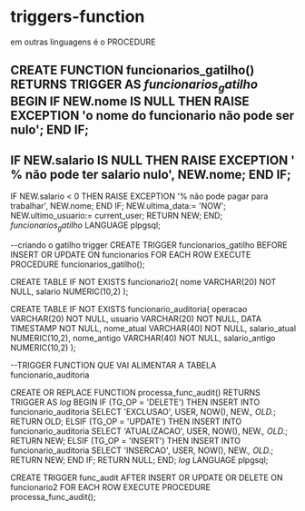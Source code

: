 # triggers-function
em outras linguagens é o PROCEDURE

CREATE FUNCTION funcionarios_gatilho() RETURNS TRIGGER AS $funcionarios_gatilho$
  BEGIN
  IF NEW.nome IS NULL THEN
    RAISE EXCEPTION 'o nome do funcionario não pode ser nulo';
  END IF;
  --
IF NEW.salario IS NULL THEN
    RAISE EXCEPTION ' % não pode ter salario nulo', NEW.nome;
  END IF;
  --
IF NEW.salario < 0 THEN
    RAISE EXCEPTION '% não pode pagar para trabalhar', NEW.nome;
  END IF;
  NEW.ultima_data:= 'NOW';
  NEW.ultimo_usuario:= current_user;
  RETURN NEW;
  END;
  $funcionarios_gatilho$
  LANGUAGE plpgsql;
  
  --criando o gatilho trigger
  CREATE TRIGGER funcionarios_gatilho BEFORE
  INSERT OR UPDATE ON  funcionarios
  FOR EACH ROW EXECUTE PROCEDURE funcionarios_gatilho();
  
  CREATE TABLE IF NOT EXISTS funcionario2(
    nome VARCHAR(20) NOT NULL,
    salario NUMERIC(10,2)
    );
  
CREATE TABLE IF NOT EXISTS funcionario_auditoria(
  operacao VARCHAR(20) NOT NULL,
  usuario VARCHAR(20) NOT NULL,
  DATA TIMESTAMP NOT NULL,
  nome_atual VARCHAR(40) NOT NULL,
  salario_atual NUMERIC(10,2),
  nome_antigo VARCHAR(40) NOT NULL,
  salario_antigo NUMERIC(10,2)
  );

--TRIGGER FUNCTION QUE VAI ALIMENTAR A TABELA funcionario_auditoria

CREATE OR REPLACE FUNCTION processa_func_audit() RETURNS
TRIGGER AS $log$
BEGIN
  IF (TG_OP = 'DELETE') THEN
  INSERT INTO funcionario_auditoria SELECT 'EXCLUSAO', USER, NOW(), NEW.*, OLD.*;
  RETURN OLD;
  ELSIF (TG_OP = 'UPDATE') THEN
  INSERT INTO funcionario_auditoria SELECT 'ATUALIZACAO', USER, NOW(), NEW.*, OLD.*;
  RETURN NEW;
   ELSIF (TG_OP = 'INSERT') THEN
  INSERT INTO funcionario_auditoria SELECT 'INSERCAO', USER, NOW(), NEW.*, OLD.*;
  RETURN NEW;
  END IF;
  RETURN NULL;
END;
$log$ LANGUAGE plpgsql;

CREATE TRIGGER func_audit
AFTER INSERT OR UPDATE OR DELETE
ON funcionario2
FOR EACH ROW EXECUTE PROCEDURE processa_func_audit();
